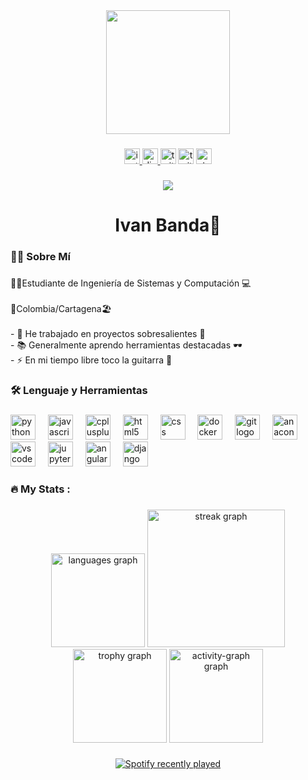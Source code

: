 <div align="center">
  <img height="198" src="https://media.giphy.com/media/v1.Y2lkPWVjZjA1ZTQ3czZ4bHRrdXV1ZXI5azRqbXAweTF2cHBncDRtd3ZrM3B1MnVjemgzMCZlcD12MV9naWZzX3NlYXJjaCZjdD1n/kNBLrv3JiDKw/giphy.gif"  />
</div>

###

<div align="center">
  <a href="https://www.instagram.com/_iband07" target="_blank">
    <img src="https://img.shields.io/static/v1?message=Instagram&logo=instagram&label=&color=E4405F&logoColor=white&labelColor=&style=for-the-badge" height="25" alt="instagram logo"  />
  </a>
  <a href="https://discord.gg/p9JBWc9s" target="_blank">
    <img src="https://img.shields.io/static/v1?message=Discord&logo=discord&label=&color=7289DA&logoColor=white&labelColor=&style=for-the-badge" height="25" alt="discord logo"  />
  </a>
  <img src="https://img.shields.io/static/v1?message=Twitch&logo=twitch&label=&color=9146FF&logoColor=white&labelColor=&style=for-the-badge" height="25" alt="twitch logo"  />
  <img src="https://img.shields.io/static/v1?message=Twitter&logo=twitter&label=&color=1DA1F2&logoColor=white&labelColor=&style=for-the-badge" height="25" alt="twitter logo"  />
  <img src="https://img.shields.io/static/v1?message=Stackoverflow&logo=stackoverflow&label=&color=FE7A16&logoColor=white&labelColor=&style=for-the-badge" height="25" alt="stackoverflow logo"  />
</div>

###

<div align="center">
  <img src="https://count.getloli.com/@:ivanBanda27?theme=sketch-2&padding=5&offset=2&scale=2&align=top&pixelated=1&darkmode=1"  />
</div>

###

<h1 align="center">Ivan Banda👋</h1>

###

<h3 align="left">👩‍💻  Sobre Mí</h3>

###

<p align="left">🧑‍🎓Estudiante de Ingeniería de Sistemas y Computación 💻<br><br>📍Colombia/Cartagena🏖️<br><br>- 🔭 He trabajado en proyectos sobresalientes 🚧<br>- 📚 Generalmente aprendo herramientas destacadas 🕶️<br>- ⚡ En mi tiempo libre toco la guitarra 🎸</p>

###

<h3 align="left">🛠 Lenguaje y Herramientas</h3>

###

<div align="left">
  <img src="https://cdn.jsdelivr.net/gh/devicons/devicon/icons/python/python-original.svg" height="40" alt="python logo"  />
  <img width="12" />
  <img src="https://cdn.jsdelivr.net/gh/devicons/devicon/icons/javascript/javascript-original.svg" height="40" alt="javascript logo"  />
  <img width="12" />
  <img src="https://cdn.jsdelivr.net/gh/devicons/devicon/icons/cplusplus/cplusplus-original.svg" height="40" alt="cplusplus logo"  />
  <img width="12" />
  <img src="https://cdn.jsdelivr.net/gh/devicons/devicon/icons/html5/html5-original.svg" height="40" alt="html5 logo"  />
  <img width="12" />
  <img src="https://cdn.jsdelivr.net/gh/devicons/devicon/icons/css3/css3-original.svg" height="40" alt="css logo"  />
  <img width="12" />
  <img src="https://cdn.jsdelivr.net/gh/devicons/devicon/icons/docker/docker-original.svg" height="40" alt="docker logo"  />
  <img width="12" />
  <img src="https://cdn.jsdelivr.net/gh/devicons/devicon/icons/git/git-original.svg" height="40" alt="git logo"  />
  <img width="12" />
  <img src="https://cdn.jsdelivr.net/gh/devicons/devicon/icons/anaconda/anaconda-original.svg" height="40" alt="anaconda logo"  />
  <img width="12" />
  <img src="https://cdn.jsdelivr.net/gh/devicons/devicon/icons/vscode/vscode-original.svg" height="40" alt="vscode logo"  />
  <img width="12" />
  <img src="https://cdn.jsdelivr.net/gh/devicons/devicon/icons/jupyter/jupyter-original.svg" height="40" alt="jupyter logo"  />
  <img width="12" />
  <img src="https://cdn.jsdelivr.net/gh/devicons/devicon/icons/angularjs/angularjs-original.svg" height="40" alt="angularjs logo"  />
  <img width="12" />
  <img src="https://cdn.jsdelivr.net/gh/devicons/devicon/icons/django/django-plain.svg" height="40" alt="django logo"  />
</div>

###

<h3 align="left">🔥   My Stats :</h3>

###

<div align="center">
  <img src="https://github-readme-stats.vercel.app/api/top-langs?username=ivanBanda27&locale=es&hide_title=false&layout=compact&card_width=320&langs_count=5&theme=radical&hide_border=true&order=2" height="150" alt="languages graph"  />
  <img src="https://streak-stats.demolab.com?user=ivanBanda27&locale=es&mode=daily&theme=radical&hide_border=true&border_radius=126&order=3" height="220" alt="streak graph"  />
  <img src="https://github-profile-trophy.vercel.app?username=ivanBanda27&theme=monokai&no-frame=true&no-bg=true&column=1" height="150" alt="trophy graph"  />
  <img src="https://github-readme-activity-graph.vercel.app/graph?username=ivanBanda27&custom_title=Contribuciones%20de%20Ivan%20Banda&theme=redical&bg_color=6&area=true&hide_border=true&hide_title=false" height="150" alt="activity-graph graph"  />
</div>

###

<div align="center">
  <a href="https://open.spotify.com/user/31ahr7ezcarqu3pbkqyyjoltxxwa">
    <img src="https://spotify-recently-played-readme.vercel.app/api?user=31ahr7ezcarqu3pbkqyyjoltxxwa&count=7&unique=true" alt="Spotify recently played"  />
  </a>
</div>

###
